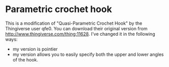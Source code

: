 Parametric crochet hook
=======================

This is a modification of "Quasi-Parametric Crochet Hook" by the Thingiverse
user qfe0. You can download their original version from
http://www.thingiverse.com/thing:11628. I've changed it in the following ways:

 - my version is pointier
 - my version allows you to easily specify both the upper and lower angles of
   the hook.
